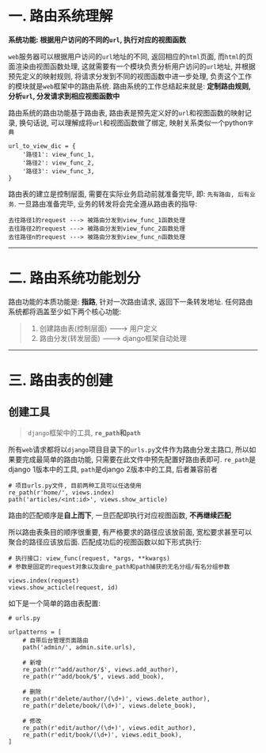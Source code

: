 # 一. 路由系统理解

**系统功能: 根据用户访问的不同的`url`, 执行对应的视图函数**

`web`服务器可以根据用户访问的`url`地址的不同, 返回相应的`html`页面, 而`html`的页面渲染由视图函数处理, 这就需要有一个模块负责分析用户访问的`url`地址, 并根据预先定义的映射规则, 将请求分发到不同的视图函数中进一步处理, 负责这个工作的模块就是`web`框架中的路由系统. 路由系统的工作总结起来就是: **定制路由规则, 分析`url`, 分发请求到相应视图函数中**

路由系统的路由功能基于路由表, 路由表是预先定义好的`url`和视图函数的映射记录, 换句话说, 可以理解成将`url`和视图函数做了绑定, 映射关系类似一个python`字典`

```
url_to_view_dic = {
    '路径1': view_func_1,
    '路径2': view_func_2,
    '路径3': view_func_3,
}
```

路由表的建立是控制层面, 需要在实际业务启动前就准备完毕, 即: `先有路由, 后有业务`. 一旦路由准备完毕, 业务的转发将会完全遵从路由表的指导:
```
去往路径1的request ---> 被路由分发到view_func_1函数处理
去往路径2的request ---> 被路由分发到view_func_2函数处理
去往路径n的request ---> 被路由分发到view_func_n函数处理
```

---

# 二. 路由系统功能划分
路由功能的本质功能是: **指路**, 针对一次路由请求, 返回下一条转发地址.  任何路由系统都将涵盖至少如下两个核心功能: 

> 1. 创建路由表(控制层面)  ---> 用户定义
> 2. 路由分发(转发层面)  ---> django框架自动处理

---

# 三. 路由表的创建

## 创建工具

> `django`框架中的工具, **`re_path`和`path`**

所有`web`请求都将以`django`项目目录下的`urls.py`文件作为路由分发主路口, 所以如果要完成最简单的路由功能, 只需要在此文件中预先配置好路由表即可. `re_path`是django 1版本中的工具, `path`是django 2版本中的工具, 后者兼容前者

```
# 项目urls.py文件, 目前两种工具可以任选使用
re_path(r'home/', views.index)
path('articles/<int:id>', views.show_article)
```

路由的匹配顺序是**自上而下**, 一旦匹配即执行对应视图函数, **不再继续匹配**

所以路由表条目的顺序很重要, 有严格要求的路径应该放前面, 宽松要求甚至可以聚合的路径应该放后面. 匹配成功后的视图函数以如下形式执行:
```
# 执行接口: view_func(request, *args, **kwargs)
# 参数是固定的request对象以及由re_path和path捕获的无名分组/有名分组参数

views.index(request)
views.show_acticle(request, id)
```

如下是一个简单的路由表配置:
```
# urls.py

urlpatterns = [
    # 自带后台管理页面路由
    path('admin/', admin.site.urls),

    # 新增
    re_path(r'^add/author/$', views.add_author),
    re_path(r'^add/book/$', views.add_book),

    # 删除
    re_path(r'delete/author/(\d+)', views.delete_author),
    re_path(r'delete/book/(\d+)', views.delete_book),

    # 修改
    re_path(r'edit/author/(\d+)', views.edit_author),
    re_path(r'edit/book/(\d+)', views.edit_book),
]
```